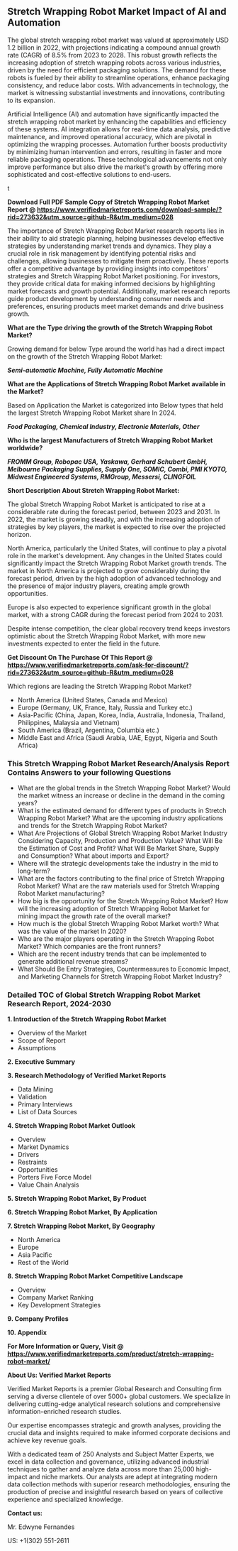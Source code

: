 <h2>Stretch Wrapping Robot Market Impact of AI and Automation</h2><p>The global stretch wrapping robot market was valued at approximately USD 1.2 billion in 2022, with projections indicating a compound annual growth rate (CAGR) of 8.5% from 2023 to 2028. This robust growth reflects the increasing adoption of stretch wrapping robots across various industries, driven by the need for efficient packaging solutions. The demand for these robots is fueled by their ability to streamline operations, enhance packaging consistency, and reduce labor costs. With advancements in technology, the market is witnessing substantial investments and innovations, contributing to its expansion.</p><p>Artificial Intelligence (AI) and automation have significantly impacted the stretch wrapping robot market by enhancing the capabilities and efficiency of these systems. AI integration allows for real-time data analysis, predictive maintenance, and improved operational accuracy, which are pivotal in optimizing the wrapping processes. Automation further boosts productivity by minimizing human intervention and errors, resulting in faster and more reliable packaging operations. These technological advancements not only improve performance but also drive the market's growth by offering more sophisticated and cost-effective solutions to end-users.</p>t</p><p id="" class=""><strong>Download Full PDF Sample Copy of Stretch Wrapping Robot Market Report @ <a href="https://www.verifiedmarketreports.com/download-sample/?rid=273632&utm_source=github-R&utm_medium=028" target="_blank">https://www.verifiedmarketreports.com/download-sample/?rid=273632&utm_source=github-R&utm_medium=028</a></strong></p><p>The importance of&nbsp;Stretch Wrapping Robot Market research reports lies in their ability to aid strategic planning, helping businesses develop effective strategies by understanding market trends and dynamics. They play a crucial role in risk management by identifying potential risks and challenges, allowing businesses to mitigate them proactively. These reports offer a competitive advantage by providing insights into competitors' strategies and Stretch Wrapping Robot Market positioning. For investors, they provide critical data for making informed decisions by highlighting market forecasts and growth potential. Additionally, market research reports guide product development by understanding consumer needs and preferences, ensuring products meet market demands and drive business growth.</p><p><strong>What are the&nbsp;Type driving the growth of the Stretch Wrapping Robot Market?</strong></p><p id="" class="">Growing demand for below Type around the world has had a direct impact on the growth of the Stretch Wrapping Robot Market:</p><em><strong>Semi-automatic Machine, Fully Automatic Machine</strong></em></p><strong>What are the&nbsp;Applications&nbsp;of Stretch Wrapping Robot Market available in the Market?</strong></p><p id="" class="">Based on Application the Market is categorized into Below types that held the largest Stretch Wrapping Robot Market share In 2024.</p><em><strong>Food Packaging, Chemical Industry, Electronic Materials, Other</strong></em></p><strong>Who is the largest Manufacturers of Stretch Wrapping Robot Market worldwide?</strong></p><p><em><strong>FROMM Group, Robopac USA, Yaskawa, Gerhard Schubert GmbH, Melbourne Packaging Supplies, Supply One, SOMIC, Combi, PMI KYOTO, Midwest Engineered Systems, RMGroup, Messersi, CLINGFOIL</strong></em></p><p id="" class=""><strong>Short Description About Stretch Wrapping Robot Market:</strong></p><p>The global Stretch Wrapping Robot Market is anticipated to rise at a considerable rate during the forecast period, between 2023 and 2031. In 2022, the market is growing steadily, and with the increasing adoption of strategies by key players, the market is expected to rise over the projected horizon.</p><p>North America, particularly the United States, will continue to play a pivotal role in the market's development. Any changes in the United States could significantly impact the Stretch Wrapping Robot Market growth trends. The market in North America is projected to grow considerably during the forecast period, driven by the high adoption of advanced technology and the presence of major industry players, creating ample growth opportunities.</p><p>Europe is also expected to experience significant growth in the global market, with a strong CAGR during the forecast period from 2024 to 2031.</p><p>Despite intense competition, the clear global recovery trend keeps investors optimistic about the Stretch Wrapping Robot Market, with more new investments expected to enter the field in the future.</p><p id="" class=""><strong>Get Discount On The Purchase Of This Report @ <a href="https://www.verifiedmarketreports.com/ask-for-discount/?rid=273632&utm_source=github-R&utm_medium=028" target="_blank">https://www.verifiedmarketreports.com/ask-for-discount/?rid=273632&utm_source=github-R&utm_medium=028</a></strong></p>Which regions are leading the Stretch Wrapping Robot Market?</p><ul><li>North America (United States, Canada and Mexico)</li><li>Europe (Germany, UK, France, Italy, Russia and Turkey etc.)</li><li>Asia-Pacific (China, Japan, Korea, India, Australia, Indonesia, Thailand, Philippines, Malaysia and Vietnam)</li><li>South America (Brazil, Argentina, Columbia etc.)</li><li>Middle East and Africa (Saudi Arabia, UAE, Egypt, Nigeria and South Africa)</li></ul><h3 id="" class="">This Stretch Wrapping Robot Market Research/Analysis Report Contains Answers to your following Questions</h3><ul><li>What are the global trends in the Stretch Wrapping Robot Market? Would the market witness an increase or decline in the demand in the coming years?</li><li>What is the estimated demand for different types of products in Stretch Wrapping Robot Market? What are the upcoming industry applications and trends for the Stretch Wrapping Robot Market?</li><li>What Are Projections of Global Stretch Wrapping Robot Market Industry Considering Capacity, Production and Production Value? What Will Be the Estimation of Cost and Profit? What Will Be Market Share, Supply and Consumption? What about imports and Export?</li><li>Where will the strategic developments take the industry in the mid to long-term?</li><li>What are the factors contributing to the final price of Stretch Wrapping Robot Market? What are the raw materials used for Stretch Wrapping Robot Market manufacturing?</li><li>How big is the opportunity for the Stretch Wrapping Robot Market? How will the increasing adoption of Stretch Wrapping Robot Market for mining impact the growth rate of the overall market?</li><li>How much is the global Stretch Wrapping Robot Market worth? What was the value of the market In 2020?</li><li>Who are the major players operating in the Stretch Wrapping Robot Market? Which companies are the front runners?</li><li>Which are the recent industry trends that can be implemented to generate additional revenue streams?</li><li>What Should Be Entry Strategies, Countermeasures to Economic Impact, and Marketing Channels for Stretch Wrapping Robot Market Industry?</li></ul><h3 id="" class="">Detailed TOC of Global Stretch Wrapping Robot Market Research Report, 2024-2030</h3><p id="" class=""><strong>1. Introduction of the Stretch Wrapping Robot Market</strong></p><ul><li>Overview of the Market</li><li>Scope of Report</li><li>Assumptions</li></ul><p id="" class=""><strong>2. Executive Summary</strong></p><p id="" class=""><strong>3. Research Methodology of Verified Market Reports</strong></p><ul><li>Data Mining</li><li>Validation</li><li>Primary Interviews</li><li>List of Data Sources</li></ul><p id="" class=""><strong>4. Stretch Wrapping Robot Market Outlook</strong></p><ul><li>Overview</li><li>Market Dynamics</li><li>Drivers</li><li>Restraints</li><li>Opportunities</li><li>Porters Five Force Model</li><li>Value Chain Analysis</li></ul><p id="" class=""><strong>5. Stretch Wrapping Robot Market, By Product</strong></p><p id="" class=""><strong>6. Stretch Wrapping Robot Market, By Application</strong></p><p id="" class=""><strong>7. Stretch Wrapping Robot Market, By Geography</strong></p><ul><li>North America</li><li>Europe</li><li>Asia Pacific</li><li>Rest of the World</li></ul><p id="" class=""><strong>8. Stretch Wrapping Robot Market Competitive Landscape</strong></p><ul><li>Overview</li><li>Company Market Ranking</li><li>Key Development Strategies</li></ul><p id="" class=""><strong>9. Company Profiles</strong></p><p id="" class=""><strong>10. Appendix</strong></p><p id="" class=""><strong>For More Information or Query, Visit @ <a href="https://www.verifiedmarketreports.com/product/stretch-wrapping-robot-market/" target="_blank">https://www.verifiedmarketreports.com/product/stretch-wrapping-robot-market/</a></strong></p><p id="" class=""><strong>About Us: Verified Market Reports</strong></p><p id="" class="">Verified Market Reports is a premier Global Research and Consulting firm serving a diverse clientele of over 5000+ global customers. We specialize in delivering cutting-edge analytical research solutions and comprehensive information-enriched research studies.</p><p id="" class="">Our expertise encompasses strategic and growth analyses, providing the crucial data and insights required to make informed corporate decisions and achieve key revenue goals.</p><p id="" class="">With a dedicated team of 250 Analysts and Subject Matter Experts, we excel in data collection and governance, utilizing advanced industrial techniques to gather and analyze data across more than 25,000 high-impact and niche markets. Our analysts are adept at integrating modern data collection methods with superior research methodologies, ensuring the production of precise and insightful research based on years of collective experience and specialized knowledge.</p><p id="" class=""><strong>Contact us:</strong></p><p id="" class="">Mr. Edwyne Fernandes</p><p id="" class="">US: +1(302) 551-2611</p>